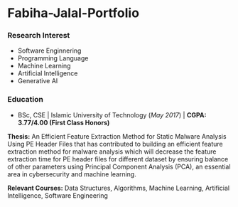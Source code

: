 # Fabiha-Jalal-Portfolio

### Research Interest
- Software Enginnering
- Programming Language
- Machine Learning
- Artificial Intelligence
- Generative AI
### Education
- BSc, CSE | Islamic University of Technology (_May 2017_) |  **CGPA: 3.77/4.00 (First Class Honors)**

**Thesis:** An Efficient Feature Extraction Method for Static Malware Analysis Using PE Header Files that has contributed to building an efficient feature extraction method for malware analysis which will decrease the feature extraction time for PE header files for different dataset by ensuring balance of other parameters using Principal Component Analysis (PCA), an essential area in cybersecurity and machine learning.

**Relevant Courses:** Data Structures, Algorithms, Machine Learning, Artificial Intelligence, Software Engineering



